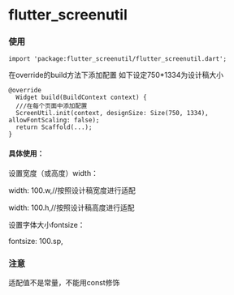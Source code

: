 # flutter_screenutil



### 使用

```
import 'package:flutter_screenutil/flutter_screenutil.dart';
```

在override的build方法下添加配置 如下设定750*1334为设计稿大小

```
@override
  Widget build(BuildContext context) {
  ///在每个页面中添加配置
  ScreenUtil.init(context, designSize: Size(750, 1334), allowFontScaling: false);
  return Scaffold(...);
}
```

#### 具体使用：

设置宽度（或高度）width：

width: 100.w,//按照设计稿宽度进行适配

width: 100.h,//按照设计稿高度进行适配

设置字体大小fontsize：

fontsize: 100.sp,

### 注意

适配值不是常量，不能用const修饰